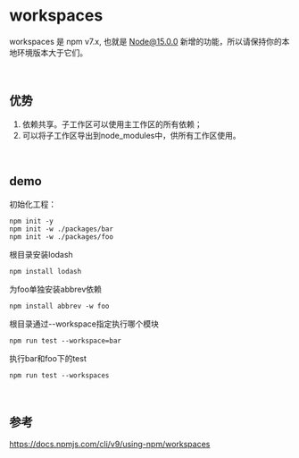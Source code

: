 # workspaces
workspaces 是 npm v7.x, 也就是 Node@15.0.0 新增的功能，所以请保持你的本地环境版本大于它们。

<br>

## 优势
1. 依赖共享。子工作区可以使用主工作区的所有依赖；
2. 可以将子工作区导出到node_modules中，供所有工作区使用。

<br>

## demo
初始化工程：
```
npm init -y
npm init -w ./packages/bar
npm init -w ./packages/foo
```

根目录安装lodash
```
npm install lodash
```

为foo单独安装abbrev依赖
```
npm install abbrev -w foo
```

根目录通过--workspace指定执行哪个模块
```
npm run test --workspace=bar
```

执行bar和foo下的test
```
npm run test --workspaces
```

<br>

## 参考
https://docs.npmjs.com/cli/v9/using-npm/workspaces